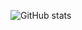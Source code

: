 ![GitHub stats](https://github-readme-stats.vercel.app/api?username=tergel-sama&count_private=true&show_icons=true&theme=onedark)
